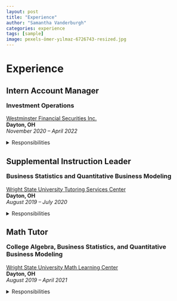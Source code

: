 ```yaml
---
layout: post
title: "Experience"
author: "Samantha Vanderburgh"
categories: experience
tags: [sample]
image: pexels-ömer-yılmaz-6726743-resized.jpg
---
```


<h1> Experience </h1>

## Intern Account Manager
### Investment Operations
<i class="fa-solid fa-briefcase"></i> [Westminster Financial Securities Inc.](https://www.westminsterfinancial.com/) <br>
<i class="fa-solid fa-location-pin"></i> **Dayton, OH** <br>
<i class="fa-regular fa-calendar-days"></i> *November 2020 – April 2022* <br>

<details><summary>Responsibilities</summary>
<p>

■ Reconciled various portfolio and account management operations for a business of >$0.5B in AUM and >9,000 accounts <br>
■ Automated daily trade blotters, transfers, funds, and options reports using Microsoft Excel VBA Macro programs <br>
■ Provided account login and navigation support for clients and compiled portfolio performance reports for meetings <br>
■ Updated weekly Investment Policy Committee presentations and company pitch presentations containing risk mitigation analysis <br>

</p>
</details>


## Supplemental Instruction Leader
### Business Statistics and Quantitative Business Modeling
<i class="fa-solid fa-briefcase"></i> [Wright State University Tutoring Services Center](https://www.wright.edu/student-success/academic-support/tutoring-services) <br>
<i class="fa-solid fa-location-pin"></i> **Dayton, OH** <br>
<i class="fa-regular fa-calendar-days"></i> *August 2019 – July 2020* <br>

<details><summary>Responsibilities</summary>
<p>

■ Developed and instructed weekly study and monthly exam review sessions for up to 60 students <br>
■ Reinforced topics including descriptive statistics, ad hoc analysis, hypothesis testing, probability, and forecasting <br>
■ Provided support and communication with students to assist with coursework <br>
■ Produced frequency maps of Supplemental Instruction for decision making purposes of management <br>

</p>
</details>  
  
  
## Math Tutor
### College Algebra, Business Statistics, and Quantitative Business Modeling
<i class="fa-solid fa-briefcase"></i> [Wright State University Math Learning Center](https://www.wright.edu/student-success/academic-support/math-learning-center) <br>
<i class="fa-solid fa-location-pin"></i> **Dayton, OH** <br>
<i class="fa-regular fa-calendar-days"></i> *August 2019 – April 2021* <br>

<details><summary>Responsibilities</summary>
<p>  
  
■ Assisted up to 100 students with math homework and exam preparation on both a walk-in and appointment basis <br>
■ Worked in tandem with course instructors to stay updated on course curriculum <br>
■ Developed study skills for continuous learning of students by practicing established study techniques <br>
■ Encouraged learning on an individualized basis by determining measurable and attainable goals for each student <br>

</p>
</details>  


<style>
  h3 {
    margin-top: 5px;
  }
</style>
  
  
